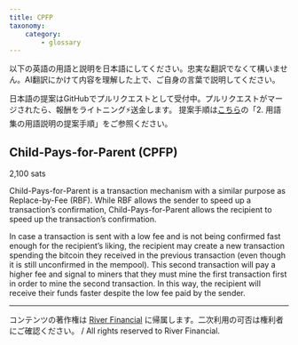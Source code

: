 ```yaml
---
title: CPFP
taxonomy:
    category:
        - glossary
---
```


以下の英語の用語と説明を日本語にしてください。忠実な翻訳でなくて構いません。AI翻訳にかけて内容を理解した上で、ご自身の言葉で説明してください。

日本語の提案はGitHubでプルリクエストとして受付中。プルリクエストがマージされたら、報酬をライトニング⚡️送金します。
提案手順は[こちら](https://github.com/lostinbitcoin/categories/wiki)の「2. 用語集の用語説明の提案手順」をご参照ください。

## Child-Pays-for-Parent (CPFP)
2,100 sats

Child-Pays-for-Parent is a transaction mechanism with a similar purpose as Replace-by-Fee (RBF). While RBF allows the sender to speed up a transaction’s confirmation, Child-Pays-for-Parent allows the recipient to speed up the transaction’s confirmation.

In case a transaction is sent with a low fee and is not being confirmed fast enough for the recipient’s liking, the recipient may create a new transaction spending the bitcoin they received in the previous transaction (even though it is still unconfirmed in the mempool). This second transaction will pay a higher fee and signal to miners that they must mine the first transaction first in order to mine the second transaction. In this way, the recipient will receive their funds faster despite the low fee paid by the sender.

---
コンテンツの著作権は [River Financial](https://river.com/) に帰属します。二次利用の可否は権利者にご確認ください。 / All rights reserved to River Financial.
